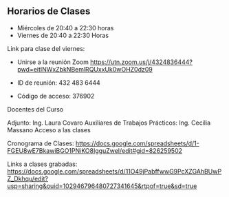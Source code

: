 ## Horarios de Clases

- Miércoles de 20:40 a 22:30 horas
- Viernes de 20:40 a 22:30 Horas

Link para clase del viernes:  
- Unirse a la reunión Zoom https://utn.zoom.us/j/4324836444?pwd=eitINWxZbkNBemlRQUxxUk0wOHZ0dz09

- ID de reunión: 432 483 6444

- Código de acceso: 376902

Docentes del Curso

Adjunto: Ing. Laura Covaro
Auxiliares de Trabajos Prácticos: Ing. Cecilia Massano
Acceso a las clases 

Cronograma de Clases: https://docs.google.com/spreadsheets/d/1-FGEU8wE7BkawiBGO1PNiKO8IgguZwel/edit#gid=826259502

 Links a clases grabadas: https://docs.google.com/spreadsheets/d/11O49jPabffwwG9PcXZGAhBUwPZ_Dkhqu/edit?usp=sharing&ouid=102946796480727341645&rtpof=true&sd=true